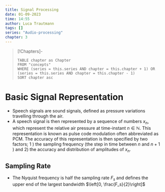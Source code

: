 ```yaml
---
title: Signal Processing
date: 01-09-2023
time: 14:55
author: Luca Trautmann
tags: []
series: "Audio-processing"
chapter: 3
---
```


> [!Chapters]-
> ```dataview
> TABLE chapter as Chapter
> FROM "concepts"
> WHERE (series = this.series AND chapter = this.chapter + 1) OR (series = this.series AND chapter = this.chapter - 1)
> SORT chapter asc
> ```

# Basic Signal Representation 
- Speech signals are sound signals, defined as pressure variations travelling through the air.
- A speech signal is then represented by a sequence of numbers $x_n$, which represent the relative air pressure at time-instant $n \in \mathbb{N}$. This representation is known as pulse code modulation often abbreviated as PCM. The accuracy of this representation is then specified by two factors; 1 ) the sampling frequency (the step in time between $n$ and $n+1$ ) and 2) the accuracy and distribution of amplitudes of $x_n$.

## Sampling Rate
- The Nyquist frequency is half the sampling rate $F_s$ and defines the upper end of the largest bandwidth $\left[0, \frac{F_s}{2}\right]$












